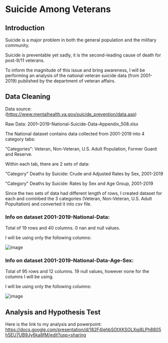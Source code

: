 # Suicide Among Veterans
## Introduction
Suicide is a major problem in both the general population and the military community.

Suicide is preventable yet sadly, it is the second-leading cause of death for post-9/11 veterans.

To inform the magnitude of this issue and bring awareness, I will be performing an analysis 
of the national veteran suicide data (from 2001-2019) published by the department of veteran affairs.

## Data Cleaning
Data source: (https://www.mentalhealth.va.gov/suicide_prevention/data.asp)

Raw Data: 2001–2019-National-Suicide-Data-Appendix_508.xlsx

The National dataset contains data collected from 2001-2019 into 4 category tabs: 

"Categories": Veteran, Non-Veteran, U.S. Adult Population, Former Guard and Reserve. 

Within each tab, there are 2 sets of data: 

"Category" Deaths by Suicide: Crude and Adjusted Rates by Sex, 2001-2019		

"Category" Deaths by Suicide: Rates by Sex and Age Group, 2001-2019													

Since the two sets of data had different length of rows, I created dataset for each and cominbed the 3 categories (Veteran, Non-Veteran, U.S. Adult Popultation) and converted it into csv file.

### Info on dataset 2001-2019-National-Data:

Total of 19 rows and 40 columns. 0 nan and null values.

I will be using only the following columns:

![image](https://user-images.githubusercontent.com/93147265/148440646-bdeb33ae-3bd2-4a50-b485-6cff69db1725.png)
 
### Info on dataset 2001-2019-National-Data-Age-Sex:
Total of 95 rows and 12 columns. 19 null values, however none for the columns I will be using.

I will be using only the following columns:

![image](https://user-images.githubusercontent.com/93147265/148440801-76b90852-660a-46e7-9292-7b97c0fb8546.png)


## Analysis and Hypothesis Test
Here is the link to my analysis and powerpoint:
https://docs.google.com/presentation/d/182F4lehbSOtXKSOLXqj8LPh8805h5EU7UB9Jy6ka8fM/edit?usp=sharing
